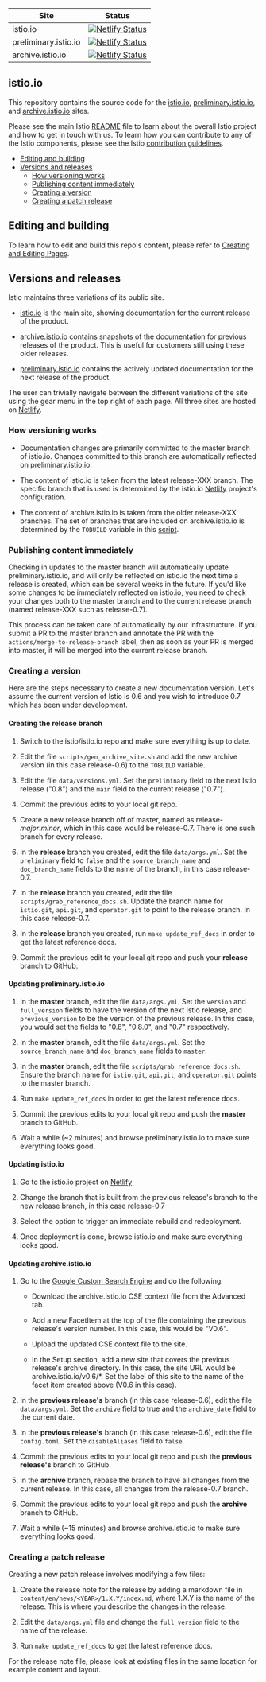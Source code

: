 | Site | Status
|------|-------
| istio.io | [![Netlify Status](https://api.netlify.com/api/v1/badges/c98435af-5464-4ac3-93c2-9c98faeec9b6/deploy-status)](https://app.netlify.com/sites/istio/deploys)
| preliminary.istio.io | [![Netlify Status](https://api.netlify.com/api/v1/badges/a1cfd435-23d5-4a43-ac6d-8ec9230d9eb3/deploy-status)](https://app.netlify.com/sites/preliminary-istio/deploys)
| archive.istio.io | [![Netlify Status](https://api.netlify.com/api/v1/badges/f8c3eecb-3c5c-48d9-b952-54c7ed0ece8f/deploy-status)](https://app.netlify.com/sites/archive-istio/deploys)

## istio.io

This repository contains the source code for the [istio.io](https://istio.io),
[preliminary.istio.io](https://preliminary.istio.io), and [archive.istio.io](https://archive.istio.io) sites.

Please see the main Istio [README](https://github.com/istio/istio/blob/master/README.md)
file to learn about the overall Istio project and how to get in touch with us. To learn how you can
contribute to any of the Istio components, please
see the Istio [contribution guidelines](https://github.com/istio/community/blob/master/CONTRIBUTING.md).

- [Editing and building](#editing-and-building)
- [Versions and releases](#versions-and-releases)
    - [How versioning works](#how-versioning-works)
    - [Publishing content immediately](#publishing-content-immediately)
    - [Creating a version](#creating-a-version)
    - [Creating a patch release](#creating-a-patch-release)

## Editing and building

To learn how to edit and build this repo's content, please refer to
[Creating and Editing Pages](https://preliminary.istio.io/about/contribute/creating-and-editing-pages/).

## Versions and releases

Istio maintains three variations of its public site.

- [istio.io](https://istio.io) is the main site, showing documentation for the current release of the product.

- [archive.istio.io](https://archive.istio.io) contains snapshots of the documentation for previous releases of the product.
This is useful for customers still using these older releases.

- [preliminary.istio.io](https://preliminary.istio.io) contains the actively updated documentation for the next release of the product.

The user can trivially navigate between the different variations of the site using the gear menu in the top right
of each page. All three sites are hosted on [Netlify](https://netlify.com).

### How versioning works

- Documentation changes are primarily committed to the master branch of istio.io. Changes committed to this branch
are automatically reflected on preliminary.istio.io.

- The content of istio.io is taken from the latest release-XXX branch. The specific branch that
is used is determined by the istio.io [Netlify](https://netlify.com) project's configuration.

- The content of archive.istio.io is taken from the older release-XXX branches. The set of branches that
are included on archive.istio.io is determined by the `TOBUILD` variable in this
[script](https://github.com/istio/istio.io/blob/master/scripts/gen_archive_site.sh).

### Publishing content immediately

Checking in updates to the master branch will automatically update preliminary.istio.io, and will only be reflected on
istio.io the next time a release is created, which can be several weeks in the future. If you'd like some changes to be
immediately reflected on istio.io, you need to check your changes both to the master branch and to the
current release branch (named release-XXX such as release-0.7).

This process can be taken care of automatically by our infrastructure. If you submit a PR
to the master branch and annotate the PR with the `actions/merge-to-release-branch` label,
then as soon as your PR is merged into master, it will be merged into the current release branch.

### Creating a version

Here are the steps necessary to create a new documentation version. Let's assume the current
version of Istio is 0.6 and you wish to introduce 0.7 which has been under development.

#### Creating the release branch

1. Switch to the istio/istio.io repo and make sure everything is up to date.

1. Edit the file `scripts/gen_archive_site.sh` and add the new archive version
(in this case release-0.6) to the `TOBUILD` variable.

1. Edit the file `data/versions.yml`. Set the `preliminary` field to the next Istio release
("0.8") and the `main` field to the current release ("0.7").

1. Commit the previous edits to your local git repo.

1. Create a new release branch off of master, named as release-*major*.*minor*, which in this case would be
release-0.7. There is one such branch for every release.

1. In the **release** branch you created, edit the file `data/args.yml`. Set the `preliminary` field to `false`
and the `source_branch_name` and `doc_branch_name` fields to the name of the branch, in this case release-0.7.

1. In the **release** branch you created, edit the file `scripts/grab_reference_docs.sh`. Update the branch
name for `istio.git`, `api.git`, and `operator.git` to point to the release branch. In this case release-0.7.

1. In the **release** branch you created, run `make update_ref_docs` in order to get the latest reference docs.

1. Commit the previous edit to your local git repo and push your **release** branch to GitHub.

#### Updating preliminary.istio.io

1. In the **master** branch, edit the file `data/args.yml`. Set the `version` and `full_version` fields to have the version
of the next Istio release, and `previous_version` to be the version of the previous release. In this case, you would set the fields to
"0.8", "0.8.0", and "0.7" respectively.

1. In the **master** branch, edit the file `data/args.yml`. Set the
`source_branch_name` and `doc_branch_name` fields to `master`.

1. In the **master** branch, edit the file `scripts/grab_reference_docs.sh`. Ensure the branch
name for `istio.git`, `api.git`, and `operator.git` points to the master branch.

1. Run `make update_ref_docs` in order to get the latest reference docs.

1. Commit the previous edits to your local git repo and push the **master** branch to GitHub.

1. Wait a while (~2 minutes) and browse preliminary.istio.io to make sure everything looks good.

#### Updating istio.io

1. Go to the istio.io project on [Netlify](https://netlify.com)

1. Change the branch that is built from the previous release's branch to the new release branch, in this case release-0.7

1. Select the option to trigger an immediate rebuild and redeployment.

1. Once deployment is done, browse istio.io and make sure everything looks good.

#### Updating archive.istio.io

1. Go to the [Google Custom Search Engine](https://cse.google.com) and do the following:

    - Download the archive.istio.io CSE context file from the Advanced tab.

    - Add a new FacetItem at the top of the file containing the previous release's version number. In
    this case, this would be "V0.6".

    - Upload the updated CSE context file to the site.

    - In the Setup section, add a new site that covers the previous release's archive directory. In this
    case, the site URL would be archive.istio.io/v0.6/*. Set the label of this site to the name of the
    facet item created above (V0.6 in this case).

1. In the **previous release's** branch (in this case release-0.6), edit the file `data/args.yml`. Set the
`archive` field to true and the `archive_date` field to the current date.

1. In the **previous release's** branch (in this case release-0.6), edit the file `config.toml`. Set the
`disableAliases` field to `false`.

1. Commit the previous edits to your local git repo and push the **previous release's** branch to GitHub.

1. In the **archive** branch, rebase the branch to have all changes from the current release. In this case,
all changes from the release-0.7 branch.

1. Commit the previous edits to your local git repo and push the **archive** branch to GitHub.

1. Wait a while (~15 minutes) and browse archive.istio.io to make sure everything looks good.

### Creating a patch release

Creating a new patch release involves modifying a few files:

1. Create the release note for the release by adding a markdown file in
`content/en/news/<YEAR>/1.X.Y/index.md`, where 1.X.Y is the name of the release. This is where
you describe the changes in the release.

1. Edit the `data/args.yml` file and change the `full_version` field to the name of the release.

1. Run `make update_ref_docs` to get the latest reference docs.

For the release note file, please look at existing files in the same location for example content and
layout.
